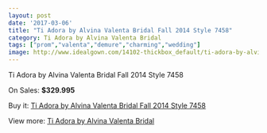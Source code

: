 ```yaml
---
layout: post
date: '2017-03-06'
title: "Ti Adora by Alvina Valenta Bridal Fall 2014 Style 7458"
category: Ti Adora by Alvina Valenta Bridal
tags: ["prom","valenta","demure","charming","wedding"]
image: http://www.idealgown.com/14102-thickbox_default/ti-adora-by-alvina-valenta-bridal-fall-2014-style-7458.jpg
---
```

Ti Adora by Alvina Valenta Bridal Fall 2014 Style 7458

On Sales: **$329.995**
<a href="https://www.idealgown.com/en/ti-adora-by-alvina-valenta-bridal/5683-ti-adora-by-alvina-valenta-bridal-fall-2014-style-7458.html"><amp-img layout="responsive" width="600" height="600" src="//www.idealgown.com/14102-thickbox_default/ti-adora-by-alvina-valenta-bridal-fall-2014-style-7458.jpg" alt="Ti Adora by Alvina Valenta Bridal Fall 2014 Style 7458 0" /></a>
<a href="https://www.idealgown.com/en/ti-adora-by-alvina-valenta-bridal/5683-ti-adora-by-alvina-valenta-bridal-fall-2014-style-7458.html"><amp-img layout="responsive" width="600" height="600" src="//www.idealgown.com/14103-thickbox_default/ti-adora-by-alvina-valenta-bridal-fall-2014-style-7458.jpg" alt="Ti Adora by Alvina Valenta Bridal Fall 2014 Style 7458 1" /></a>

Buy it: [Ti Adora by Alvina Valenta Bridal Fall 2014 Style 7458](https://www.idealgown.com/en/ti-adora-by-alvina-valenta-bridal/5683-ti-adora-by-alvina-valenta-bridal-fall-2014-style-7458.html "Ti Adora by Alvina Valenta Bridal Fall 2014 Style 7458")

View more: [Ti Adora by Alvina Valenta Bridal](https://www.idealgown.com/en/84-ti-adora-by-alvina-valenta-bridal "Ti Adora by Alvina Valenta Bridal")